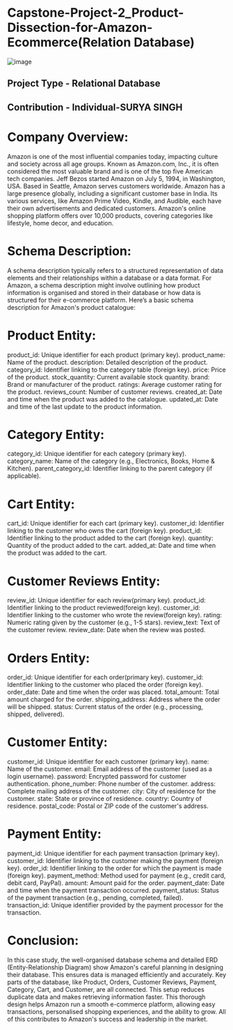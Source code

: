 # Capstone-Project-2_Product-Dissection-for-Amazon-Ecommerce(Relation Database)

![image](https://github.com/user-attachments/assets/b566e914-6746-432b-912a-58ca1492217c)

## Project Type - Relational Database 
## Contribution - Individual-SURYA SINGH
# Company Overview:
Amazon is one of the most influential companies today, impacting culture and society across all age groups. Known as Amazon.com, Inc., it is often considered the most valuable brand and is one of the top five American tech companies. Jeff Bezos started Amazon on July 5, 1994, in Washington, USA. Based in Seattle, Amazon serves customers worldwide.
Amazon has a large presence globally, including a significant customer base in India. Its various services, like Amazon Prime Video, Kindle, and Audible, each have their own advertisements and dedicated customers. Amazon's online shopping platform offers over 10,000 products, covering categories like lifestyle, home decor, and education.

# Schema Description: 
A schema description typically refers to a structured representation of data elements and their relationships within a database or a data format.
For Amazon, a schema description might involve outlining how product information is organised and stored in their database or how data is structured for their e-commerce platform. Here’s a basic schema description for Amazon's product catalogue:

# Product Entity:
product_id: Unique identifier for each product (primary key).
product_name: Name of the product.
description: Detailed description of the product.
category_id: Identifier linking to the category table (foreign key).
price: Price of the product.
stock_quantity: Current available stock quantity.
brand: Brand or manufacturer of the product.
ratings: Average customer rating for the product.
reviews_count: Number of customer reviews.
created_at: Date and time when the product was added to the catalogue.
updated_at: Date and time of the last update to the product information.
# Category Entity:
category_id: Unique identifier for each category (primary key).
category_name: Name of the category (e.g., Electronics, Books, Home & Kitchen).
parent_category_id: Identifier linking to the parent category (if applicable).
# Cart Entity:
cart_id: Unique identifier for each cart (primary key).
customer_id: Identifier linking to the customer who owns the cart (foreign key).
product_id: Identifier linking to the product added to the cart (foreign key).
quantity: Quantity of the product added to the cart.
added_at: Date and time when the product was added to the cart.
# Customer Reviews Entity:
review_id: Unique identifier for each review(primary key).
product_id: Identifier linking to the product reviewed(foreign key).
customer_id: Identifier linking to the customer who wrote the review(foreign key).
rating: Numeric rating given by the customer (e.g., 1-5 stars).
review_text: Text of the customer review.
review_date: Date when the review was posted.
# Orders Entity:
order_id: Unique identifier for each order(primary key).
customer_id: Identifier linking to the customer who placed the order (foreign key).
order_date: Date and time when the order was placed.
total_amount: Total amount charged for the order.
shipping_address: Address where the order will be shipped.
status: Current status of the order (e.g., processing, shipped, delivered).
# Customer Entity:
customer_id: Unique identifier for each customer (primary key).
name: Name of the customer.
email: Email address of the customer (used as a login username).
password: Encrypted password for customer authentication.
phone_number: Phone number of the customer.
address: Complete mailing address of the customer.
city: City of residence for the customer.
state: State or province of residence.
country: Country of residence.
postal_code: Postal or ZIP code of the customer's address.
# Payment Entity:
payment_id: Unique identifier for each payment transaction (primary key).
customer_id: Identifier linking to the customer making the payment (foreign key).
order_id: Identifier linking to the order for which the payment is made (foreign key).
payment_method: Method used for payment (e.g., credit card, debit card, PayPal).
amount: Amount paid for the order.
payment_date: Date and time when the payment transaction occurred.
payment_status: Status of the payment transaction (e.g., pending, completed, failed).
transaction_id: Unique identifier provided by the payment processor for the transaction.



# Conclusion: 
In this case study, the well-organised database schema and detailed ERD (Entity-Relationship Diagram) show Amazon's careful planning in designing their database. This ensures data is managed efficiently and accurately. Key parts of the database, like Product, Orders, Customer Reviews, Payment, Category, Cart, and Customer, are all connected. This setup reduces duplicate data and makes retrieving information faster. This thorough design helps Amazon run a smooth e-commerce platform, allowing easy transactions, personalised shopping experiences, and the ability to grow. All of this contributes to Amazon's success and leadership in the market.


